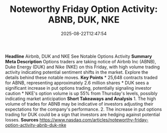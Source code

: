 ﻿---
title: "Noteworthy Friday Option Activity: ABNB, DUK, NKE"
date: "2025-08-22T12:47:54"
category: "Markets"
summary: ""
slug: "noteworthy friday option activity abnb duk nke"
source_urls:
  - "https://www.nasdaq.com/articles/noteworthy-friday-option-activity-abnb-duk-nke"
seo:
  title: "Noteworthy Friday Option Activity: ABNB, DUK, NKE | Hash n Hedge"
  description: ""
  keywords: ["news", "markets", "brief"]
---
**Headline** Airbnb, DUK and NKE See Notable Options Activity  **Summary Meta Description** Options traders are taking notice of Airbnb Inc (ABNB), Duke Energy (DUK) and Nike (NKE) on this Friday, with high volume trading activity indicating potential sentiment shifts in the market. Explore the details behind these notable moves.  **Key Points**  * 25,648 contracts traded for ABNB, representing approximately 2.6 million shares * DUK sees a significant increase in put options trading, potentially signaling investor caution * NKE's option volume is up 55% from Thursday's levels, possibly indicating market anticipation  **Short Takeaways and Analysis**  1. The high volume of trades for ABNB may be indicative of investors adjusting their expectations for the company's performance. 2. The increase in put options trading for DUK could be a sign that investors are hedging against potential losses.  **Sources** https://www.nasdaq.com/articles/noteworthy-friday-option-activity-abnb-duk-nke 
